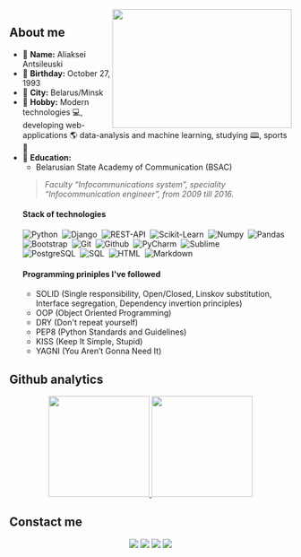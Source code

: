 <img src='https://i.ibb.co/34qDKC6/photo-2022-11-18-12-12-23.jpg' width='320x' height='212px' align='right' />

## About me
- 🧑‍ **Name:** Aliaksei Antsileuski
- 🎂 **Birthday:** October 27, 1993
- 🌆 **City:** Belarus/Minsk
- 🤖 **Hobby:** Modern technologies 💻, developing web-applications 🌎 data-analysis and machine learning, studying 🕮,  sports 🎾
- 🏫 **Education:**
  - Belarusian State Academy of Communication (BSAC)
  > *Faculty “Infocommunications system”, speciality “Infocommunication engineer”, from 2009 till 2016.*
  #### Stack of technologies
  ![Python](https://img.shields.io/badge/-Python-blue?logo=python&logoColor=white&style=for-the-badge)&nbsp;
  ![Django](https://img.shields.io/badge/-Django-brightgreen?logo=django&style=for-the-badge&url=https://www.djangoproject.com/)&nbsp;
  ![REST-API](https://img.shields.io/badge/-RestAPI-9cf?logo=restapi&style=for-the-badge&url=https://www.djangoproject.com/)&nbsp;
  ![Scikit-Learn](https://img.shields.io/badge/-Sklearn-black?logo=scikitlearn&style=for-the-badge&url=https://scikit-learn.org/stable/)&nbsp;
  ![Numpy](https://img.shields.io/badge/-Numpy-blue?logo=numpy&style=for-the-badge&url=https://numpy.org/)&nbsp;
  ![Pandas](https://img.shields.io/badge/-Pandas-darkblue?logo=pandas&style=for-the-badge&url=https://pandas.pydata.org/)&nbsp;
  ![Bootstrap](https://img.shields.io/badge/-Bootstrap-blueviolet?logo=bootstrap&style=for-the-badge&logoColor=white)&nbsp;
  ![Git](https://img.shields.io/badge/-Git-black?logo=git&style=for-the-badge&logoColor=white)&nbsp;
  ![Github](https://img.shields.io/badge/-GitHub-lightgrey?logo=github&style=for-the-badge&logoColor=white)&nbsp;
  ![PyCharm](https://img.shields.io/badge/-PyCharm-brightgreen?logo=pycharm&style=for-the-badge&logoColor=white)&nbsp;
  ![Sublime](https://img.shields.io/badge/-Sublime-orange?logo=sublime-text&style=for-the-badge&logoColor=white)&nbsp;  
  ![PostgreSQL](https://img.shields.io/badge/-PostgreSQL-blue?logo=postgresql&style=for-the-badge&logoColor=white)&nbsp; 
  ![SQL](https://img.shields.io/badge/-SQL-9cf?logo=sql&style=for-the-badge&logoColor=white)&nbsp;
  ![HTML](https://img.shields.io/badge/-HTML-orange?logo=html5&style=for-the-badge&logoColor=white)&nbsp;
  ![Markdown](https://img.shields.io/badge/-Markdown-white?logo=markdown&style=for-the-badge&logoColor=black)&nbsp;  
  #### Programming priniples I've followed
  - SOLID (Single responsibility, Open/Closed, Linskov substitution, Interface segregation, Dependency invertion principles)
  - OOP (Object Oriented Programming)
  - DRY (Don't repeat yourself)
  - PEP8 (Python Standards and Guidelines)
  - KISS (Keep It Simple, Stupid)
  - YAGNI (You Aren’t Gonna Need It)
## Github analytics
  <p align='center'>
    <a href='https://github.com/swankyalex'>
      <img height='180em' src="https://github-readme-stats-eight-theta.vercel.app/api?username=swankyalex&show_icons=true&theme=dark&include_all_commits=true&count_private=true"/>
      <img height='180em' src="https://github-readme-stats-eight-theta.vercel.app/api/top-langs/?username=swankyalex&hide=jupyter%20notebook&layout=compact&langs_count=5&theme=dark"/>
    </a>
  </p>
  
## Constact me

  <p align='center'>
    <a href='https://t.me/swankyaleks' target='_blank'><img src='https://img.shields.io/badge/-@swankyaleks-blue?logo=telegram&style=for-the-badge&logoColor=white' /></a>
    <a href='https://instagram.com/swankyaleks' target='_blank'><img src='https://img.shields.io/badge/-@swankyaleks-9cf?logo=instagram&style=for-the-badge&logoColor=white' /></a>
    <a href='https://www.linkedin.com/in/aliaksei-antsileuski/' target='_blank'><img src='https://img.shields.io/badge/-@aliaksei antsileuski-blue?logo=linkedin&style=for-the-badge&logoColor=white' /></a>
    <a href='mailto: antilevski.alex@gmail.com' target='_blank'><img src='https://img.shields.io/badge/-antilevski.alex@gmail.com-red?logo=gmail&style=for-the-badge&logoColor=white' />        </a>
  </p>
